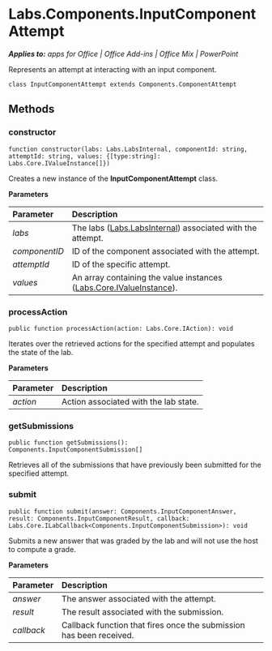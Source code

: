 
# Labs.Components.InputComponentAttempt

 _**Applies to:** apps for Office | Office Add-ins | Office Mix | PowerPoint_

Represents an attempt at interacting with an input component.

```
class InputComponentAttempt extends Components.ComponentAttempt
```


## Methods




### constructor

 `function constructor(labs: Labs.LabsInternal, componentId: string, attemptId: string, values: {[type:string]: Labs.Core.IValueInstance[]})`

Creates a new instance of the  **InputComponentAttempt** class.

 **Parameters**


|Parameter|Description|
|:-----|:-----|
| _labs_|The labs ([Labs.LabsInternal](http://msdn.microsoft.com/library/599fb2c4-bb16-4422-84ad-10ed85a14018.aspx)) associated with the attempt.|
| _componentID_|ID of the component associated with the attempt.|
| _attemptId_|ID of the specific attempt.|
| _values_|An array containing the value instances ([Labs.Core.IValueInstance](../powerpoint/office-mix/reference/labs.core.ivalueinstance.md)).|

### processAction

 `public function processAction(action: Labs.Core.IAction): void`

Iterates over the retrieved actions for the specified attempt and populates the state of the lab.

 **Parameters**


|Parameter|Description|
|:-----|:-----|
| _action_|Action associated with the lab state.|

### getSubmissions

 `public function getSubmissions(): Components.InputComponentSubmission[]`

Retrieves all of the submissions that have previously been submitted for the specified attempt.


### submit

 `public function submit(answer: Components.InputComponentAnswer, result: Components.InputComponentResult, callback: Labs.Core.ILabCallback<Components.InputComponentSubmission>): void`

Submits a new answer that was graded by the lab and will not use the host to compute a grade.

 **Parameters**


|Parameter|Description|
|:-----|:-----|
| _answer_|The answer associated with the attempt.|
| _result_|The result associated with the submission.|
| _callback_|Callback function that fires once the submission has been received.|
